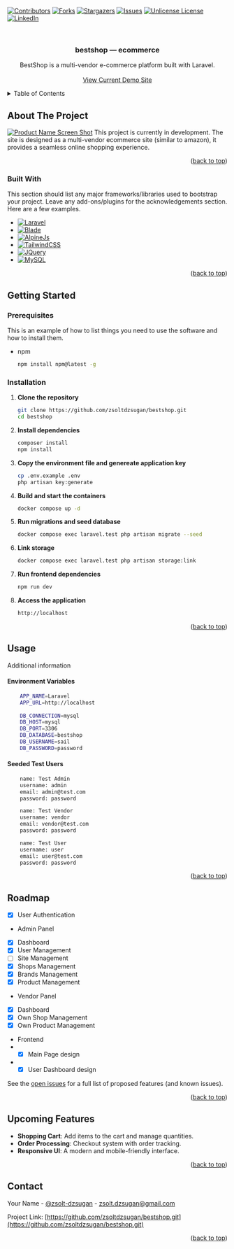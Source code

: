 <a id="readme-top"></a>


<!-- PROJECT SHIELDS -->
<!--
*** I'm using markdown "reference style" links for readability.
*** Reference links are enclosed in brackets [ ] instead of parentheses ( ).
*** See the bottom of this document for the declaration of the reference variables
*** for contributors-url, forks-url, etc. This is an optional, concise syntax you may use.
*** https://www.markdownguide.org/basic-syntax/#reference-style-links
-->
[![Contributors][contributors-shield]][contributors-url]
[![Forks][forks-shield]][forks-url]
[![Stargazers][stars-shield]][stars-url]
[![Issues][issues-shield]][issues-url]
[![Unlicense License][license-shield]][license-url]
[![LinkedIn][linkedin-shield]][linkedin-url]

<!-- PROJECT LOGO -->
<br />
<div align="center">
  <h3 align="center">bestshop — ecommerce</h3>

  <p align="center">
    BestShop is a multi-vendor e-commerce platform built with Laravel.
    <br />
    <br />
    <a href="https://bestshop-main-bhazak.laravel.cloud">View Current Demo Site</a>
    <!-- &middot; -->
    <!-- <a href="https://github.com/othneildrew/Best-README-Template/issues/new?labels=bug&template=bug-report---.md">Report Bug</a> -->
    <!-- &middot; -->
    <!-- <a href="https://github.com/othneildrew/Best-README-Template/issues/new?labels=enhancement&template=feature-request---.md">Request Feature</a> -->
  </p>
</div>



<!-- TABLE OF CONTENTS -->
<details>
  <summary>Table of Contents</summary>
  <ol>
    <li>
      <a href="#about-the-project">About The Project</a>
      <ul>
        <li><a href="#built-with">Built With</a></li>
      </ul>
    </li>
    <li>
      <a href="#getting-started">Getting Started</a>
      <ul>
        <li><a href="#prerequisites">Prerequisites</a></li>
        <li><a href="#installation">Installation</a></li>
      </ul>
    </li>
    <li><a href="#usage">Usage</a></li>
    <li><a href="#roadmap">Roadmap</a></li>
    <li><a href="#upcoming">Upcoming Features</a></li>
    <!-- <li><a href="#contributing">Contributing</a></li> -->
    <!-- <li><a href="#license">License</a></li> -->
    <li><a href="#contact">Contact</a></li>
    <!-- <li><a href="#acknowledgments">Acknowledgments</a></li> -->
  </ol>
</details>



<!-- ABOUT THE PROJECT -->
## About The Project

[![Product Name Screen Shot][product-screenshot]](https://example.com)
This project is currently in development.
The site is designed as a multi-vendor ecommerce site (similar to amazon), it provides a seamless online shopping experience.

<p align="right">(<a href="#readme-top">back to top</a>)</p>



### Built With

This section should list any major frameworks/libraries used to bootstrap your project. Leave any add-ons/plugins for the acknowledgements section. Here are a few examples.

* [![Laravel][Laravel.com]][Laravel-url]
* [![Blade][blade.com]][Laravel-url]
* [![AlpineJs][alpine.com]][alpine-url]
* [![TailwindCSS][tailwind.com]][tailwind-url]
* [![JQuery][JQuery.com]][JQuery-url]
* [![MySQL][mysql.com]][mysql-url]

<p align="right">(<a href="#readme-top">back to top</a>)</p>



<!-- GETTING STARTED -->
## Getting Started

### Prerequisites

This is an example of how to list things you need to use the software and how to install them.
* npm
  ```sh
  npm install npm@latest -g
  ```

### Installation

1. **Clone the repository**  
    ```sh
    git clone https://github.com/zsoltdzsugan/bestshop.git
    cd bestshop
    ```
2. **Install dependencies**  
    ```sh
    composer install
    npm install
    ```
3. **Copy the environment file and genereate application key**  
    ```sh
    cp .env.example .env
    php artisan key:generate
    ```
4. **Build and start the containers**  
    ```sh
    docker compose up -d
    ```
5. **Run migrations and seed database**  
    ```sh
    docker compose exec laravel.test php artisan migrate --seed
    ```
6. **Link storage**  
    ```sh
    docker compose exec laravel.test php artisan storage:link
    ```
7. **Run frontend dependencies**  
    ```sh
    npm run dev
    ```
8. **Access the application**  
    ```sh
    http://localhost
    ```

<p align="right">(<a href="#readme-top">back to top</a>)</p>



<!-- USAGE EXAMPLES -->
## Usage

Additional information

#### Environment Variables
```sh
    APP_NAME=Laravel
    APP_URL=http://localhost
    
    DB_CONNECTION=mysql
    DB_HOST=mysql
    DB_PORT=3306
    DB_DATABASE=bestshop
    DB_USERNAME=sail
    DB_PASSWORD=password
```
#### Seeded Test Users
```sh
    name: Test Admin
    username: admin
    email: admin@test.com
    password: password

    name: Test Vendor
    username: vendor
    email: vendor@test.com
    password: password

    name: Test User
    username: user
    email: user@test.com
    password: password
```

<p align="right">(<a href="#readme-top">back to top</a>)</p>



<!-- ROADMAP -->
## Roadmap

- [x] User Authentication
- Admin Panel
- [x] Dashboard
- [x] User Management
- [ ] Site Management
- [x] Shops Management
- [x] Brands Management
- [x] Product Management
- Vendor Panel
- [x] Dashboard
- [x] Own Shop Management
- [x] Own Product Management
- Frontend
- - [x] Main Page design
- - [x] User Dashboard design

See the [open issues](https://github.com/zsoltdzsugan/bestshop/issues) for a full list of proposed features (and known issues).

<p align="right">(<a href="#readme-top">back to top</a>)</p>


## Upcoming Features

- **Shopping Cart**: Add items to the cart and manage quantities.
- **Order Processing**: Checkout system with order tracking.
- **Responsive UI**: A modern and mobile-friendly interface.

<p align="right">(<a href="#readme-top">back to top</a>)</p>



<!-- <!-1- LICENSE -1-> -->
<!-- ## License -->

<!-- Distributed under the Unlicense License. See `LICENSE.txt` for more information. -->

<!-- <p align="right">(<a href="#readme-top">back to top</a>)</p> -->



<!-- CONTACT -->
## Contact

Your Name - [@zsolt-dzsugan](https://www.linkedin.com/in/zsolt-dzsugan/) - zsolt.dzsugan@gmail.com

Project Link: [https://github.com/zsoltdzsugan/bestshop.git](https://github.com/zsoltdzsugan/bestshop.git)

<p align="right">(<a href="#readme-top">back to top</a>)</p>



<!-- <!-1- ACKNOWLEDGMENTS -1-> -->
<!-- ## Acknowledgments -->

<!-- Use this space to list resources you find helpful and would like to give credit to. I've included a few of my favorites to kick things off! -->

<!-- * [Choose an Open Source License](https://choosealicense.com) -->
<!-- * [GitHub Emoji Cheat Sheet](https://www.webpagefx.com/tools/emoji-cheat-sheet) -->
<!-- * [Malven's Flexbox Cheatsheet](https://flexbox.malven.co/) -->
<!-- * [Malven's Grid Cheatsheet](https://grid.malven.co/) -->
<!-- * [Img Shields](https://shields.io) -->
<!-- * [GitHub Pages](https://pages.github.com) -->
<!-- * [Font Awesome](https://fontawesome.com) -->
<!-- * [React Icons](https://react-icons.github.io/react-icons/search) -->

<!-- <p align="right">(<a href="#readme-top">back to top</a>)</p> -->



<!-- MARKDOWN LINKS & IMAGES -->
<!-- https://www.markdownguide.org/basic-syntax/#reference-style-links -->
[github-url]: https://github.com/zsoltdzsugan/bestshop
[contributors-shield]: https://img.shields.io/github/contributors/othneildrew/Best-README-Template.svg?style=for-the-badge
[contributors-url]: https://github.com/othneildrew/Best-README-Template/graphs/contributors
[forks-shield]: https://img.shields.io/github/forks/othneildrew/Best-README-Template.svg?style=for-the-badge
[forks-url]: https://github.com/othneildrew/Best-README-Template/network/members
[stars-shield]: https://img.shields.io/github/stars/othneildrew/Best-README-Template.svg?style=for-the-badge
[stars-url]: https://github.com/othneildrew/Best-README-Template/stargazers
[issues-shield]: https://img.shields.io/github/issues/othneildrew/Best-README-Template.svg?style=for-the-badge
[issues-url]: https://github.com/othneildrew/Best-README-Template/issues
[license-shield]: https://img.shields.io/github/license/othneildrew/Best-README-Template.svg?style=for-the-badge
[license-url]: https://github.com/othneildrew/Best-README-Template/blob/master/LICENSE.txt
[linkedin-shield]: https://img.shields.io/badge/-LinkedIn-black.svg?style=for-the-badge&logo=linkedin&colorB=555
[linkedin-url]: https://linkedin.com/in/othneildrew
[product-screenshot]: images/screenshot.png
[blade.com]: https://img.shields.io/badge/Blade-DD0031?style=for-the-badge&logo=blade&logoColor=white
[Laravel.com]: https://img.shields.io/badge/Laravel-FF2D20?style=for-the-badge&logo=laravel&logoColor=white
[Laravel-url]: https://laravel.com
[tailwind.com]: https://img.shields.io/badge/tailwindcss-%2338B2AC.svg?style=for-the-badge&logo=tailwind-css&logoColor=white
[tailwind-url]: https://tailwindcss.com/
[alpine.com]: https://img.shields.io/badge/alpinejs-white.svg?style=for-the-badge&logo=alpinedotjs&logoColor=%238BC0D0
[alpine-url]: https://alpinejs.dev/
[javascript.com]: https://img.shields.io/badge/javascript-%23323330.svg?style=for-the-badge&logo=javascript&logoColor=%23F7DF1E
[javascript-url]: https://alpinejs.dev/
[JQuery.com]: https://img.shields.io/badge/jQuery-0769AD?style=for-the-badge&logo=jquery&logoColor=white
[JQuery-url]: https://jquery.com 
[mysql.com]: https://img.shields.io/badge/MySQL-00758f?style=for-the-badge&logo=mysql&logoColor=white
[mysql-url]: https://www.mysql.com/
